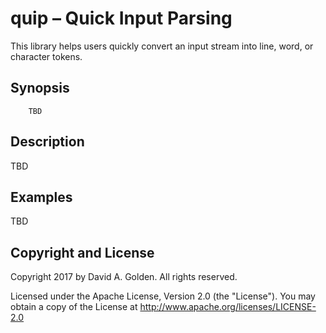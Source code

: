 # quip – Quick Input Parsing

This library helps users quickly convert an input stream into line, word,
or character tokens.

## Synopsis

```
    TBD
```

## Description

TBD

## Examples

TBD

## Copyright and License

Copyright 2017 by David A. Golden. All rights reserved.

Licensed under the Apache License, Version 2.0 (the "License"). You may
obtain a copy of the License at http://www.apache.org/licenses/LICENSE-2.0

